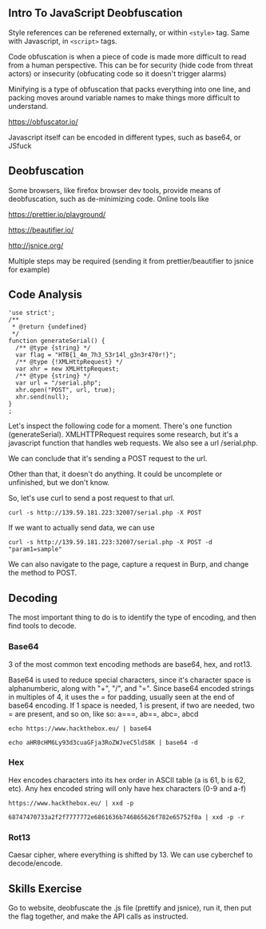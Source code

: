 ## Intro To JavaScript Deobfuscation

Style references can be referened externally, or within ```<style>``` tag. Same with Javascript, in ```<script>``` tags.

Code obfuscation is when a piece of code is made more difficult to read from a human perspective. This can be for security (hide code from threat actors) or insecurity (obfucating code so it doesn't trigger alarms)

Minifying is a type of obfuscation that packs everything into one line, and packing moves around variable names to make things more difficult to understand.

https://obfuscator.io/

Javascript itself can be encoded in different types, such as base64, or JSfuck

## Deobfuscation

Some browsers, like firefox browser dev tools, provide means of deobfuscation, such as de-minimizing code. Online tools like 

https://prettier.io/playground/

https://beautifier.io/

http://jsnice.org/

Multiple steps may be required (sending it from prettier/beautifier to jsnice for example)

## Code Analysis

```
'use strict';
/**
 * @return {undefined}
 */
function generateSerial() {
  /** @type {string} */
  var flag = "HTB{1_4m_7h3_53r14l_g3n3r470r!}";
  /** @type {!XMLHttpRequest} */
  var xhr = new XMLHttpRequest;
  /** @type {string} */
  var url = "/serial.php";
  xhr.open("POST", url, true);
  xhr.send(null);
}
;
```

Let's inspect the following code for a moment. There's one function (generateSerial). XMLHTTPRequest requires some research, but it's a javascript function that handles web requests. We also see a url /serial.php. 

We can conclude that it's sending a POST request to the url.

Other than that, it doesn't do anything. It could be uncomplete or unfinished, but we don't know.

So, let's use curl to send a post request to that url.

```curl -s http://139.59.181.223:32007/serial.php -X POST```

If we want to actually send data, we can use

```curl -s http://139.59.181.223:32007/serial.php -X POST -d "param1=sample"```

We can also navigate to the page, capture a request in Burp, and change the method to POST.

## Decoding

The most important thing to do is to identify the type of encoding, and then find tools to decode.

### Base64

3 of the most common text encoding methods are base64, hex, and rot13. 

Base64 is used to reduce special characters, since it's character space is alphanumberic, along with "+", "/", and "=". Since base64 encoded strings in multiples of 4, it uses the = for padding, usually seen at the end of base64 encoding. If 1 space is needed, 1  is present, if two are needed, two = are present, and so on, like so: a===, ab==, abc=, abcd



```echo https://www.hackthebox.eu/ | base64```

```echo aHR0cHM6Ly93d3cuaGFja3RoZWJveC5ldS8K | base64 -d```

### Hex

Hex encodes characters into its hex order in ASCII table (a is 61, b is 62, etc). Any hex encoded string will only have hex characters (0-9 and a-f)

```https://www.hackthebox.eu/ | xxd -p```

```68747470733a2f2f7777772e6861636b746865626f782e65752f0a | xxd -p -r```

### Rot13

Caesar cipher, where everything is shifted by 13. We can use cyberchef to decode/encode.

## Skills Exercise

Go to website, deobfuscate the .js file (prettify and jsnice), run it, then put the flag together, and make the API calls as instructed.


